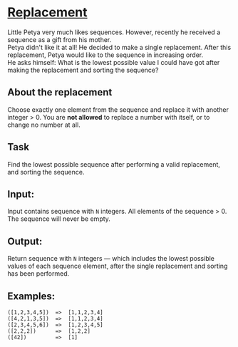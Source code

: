 # [Replacement](https://www.codewars.com/kata/replacement "https://www.codewars.com/kata/598d89971928a085c000001a")

Little Petya very much likes sequences. However, recently he received a sequence as a gift from his mother.  
Petya didn't like it at all! He decided to make a single replacement. After this replacement, Petya would like to the sequence in increasing order.  
He asks himself: What is the lowest possible value I could have got after making the replacement and sorting the sequence?

## About the replacement
Choose exactly one element from the sequence and replace it with another integer > 0. You are **not allowed** to replace a number with itself, or to change no number at all.

## Task
Find the lowest possible sequence after performing a valid replacement, and sorting the sequence.

## Input:
Input contains sequence with `N` integers. All elements of the sequence > 0. The sequence will never be empty.

## Output:
Return sequence with `N` integers — which includes the lowest possible values of each sequence element, after the single replacement and sorting has been performed.

## Examples:
```
([1,2,3,4,5])  =>  [1,1,2,3,4]
([4,2,1,3,5])  =>  [1,1,2,3,4]
([2,3,4,5,6])  =>  [1,2,3,4,5]
([2,2,2])      =>  [1,2,2]
([42])         =>  [1]
```